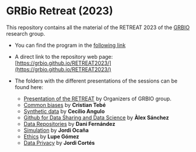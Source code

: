 # GRBio Retreat (2023) 

This repository contains all the material of the RETREAT 2023 of the [GRBIO](https://grbio.upc.edu/en) research group. 

- You can find the program in the [following link](https://github.com/GRBio/RETREAT2023/blob/main/Programa%20RETREAT%202023.pdf)

- A direct link to the repository web page: [https://grbio.github.io/RETREAT2023/](https://grbio.github.io/RETREAT2023/)

- The folders with the different presentations of the sessions can be found here:

  - [Presentation of the RETREAT](https://github.com/GRBio/RETREAT2023/blob/main/Presentation/RETREAT%20GRBIO.pdf) by Organizers of GRBIO group.
  - [Common biases](https://github.com/GRBio/RETREAT2023/tree/main/Common_biases) by **Cristian Tebé**
  - [Synthetic data](https://github.com/GRBio/RETREAT2023/tree/main/Synthetic_data) by **Cecilio Angulo**
  - [Github for Data Sharing and Data Science](Github_for_Data/Github_for_Data_and_Data_Science.pdf) by **Àlex Sánchez**
  - [Data Repositories](https://github.com/GRBio/RETREAT2023/blob/main/Data_repositories/Repositoris%20de%20dades.pdf) by **Dani Fernández**
  - [Simulation](https://github.com/GRBio/RETREAT2023/tree/main/Simulation) by **Jordi Ocaña**
  - [Ethics](https://github.com/GRBio/RETREAT2023/blob/main/Etichs/Etica-gestio%20de%20dades.pdf) by **Lupe Gómez**
  - [Data Privacy](https://github.com/GRBio/RETREAT2023/tree/main/Data_Privacy) by **Jordi Cortés**

